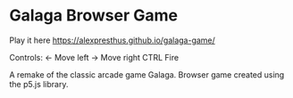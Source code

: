 # Galaga Browser Game

Play it here https://alexpresthus.github.io/galaga-game/

Controls:
  <-    Move left
  ->    Move right
  CTRL  Fire


A remake of the classic arcade game Galaga. Browser game created using the p5.js library.

